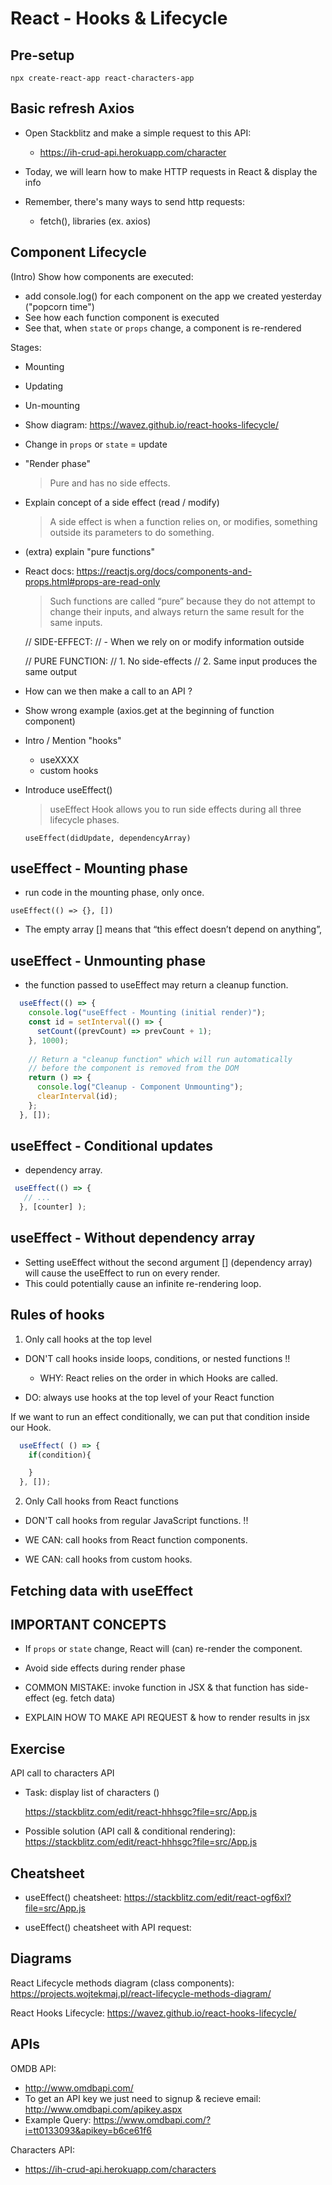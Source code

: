 

# React - Hooks & Lifecycle

<!-- 


Status: draft


@todo: 
- simplify theory (too many concepts for students)
- improve planning & examples

-->



## Pre-setup

`npx create-react-app react-characters-app`



## Basic refresh Axios

- Open Stackblitz and make a simple request to this API:
  - https://ih-crud-api.herokuapp.com/character

- Today, we will learn how to make HTTP requests in React & display the info

- Remember, there's many ways to send http requests:
  - fetch(), libraries (ex. axios)





## Component Lifecycle

<!-- students portal (highlighted)  -->


(Intro) Show how components are executed:
  - add console.log() for each component on the app we created yesterday ("popcorn time")
  - See how each function component is executed
  - See that, when `state` or `props` change, a component is re-rendered


Stages:
- Mounting
- Updating
- Un-mounting


- Show diagram: https://wavez.github.io/react-hooks-lifecycle/

- Change in `props` or `state` = update


- "Render phase"
  > Pure and has no side effects.

- Explain concept of a side effect (read / modify)
  > A side effect is when a function relies on, or modifies, something outside its parameters to do something.

- (extra) explain "pure functions"
- React docs: https://reactjs.org/docs/components-and-props.html#props-are-read-only
  > Such functions are called “pure” because they do not attempt to change their inputs, and always return the same result for the same inputs.


  // SIDE-EFFECT:
  // - When we rely on or modify information outside

  // PURE FUNCTION:
  // 1. No side-effects
  // 2. Same input produces the same output



- How can we then make a call to an API ?

- Show wrong example (axios.get at the beginning of function component)

- Intro / Mention "hooks"
  - useXXXX
  - custom hooks

- Introduce useEffect()

  > useEffect Hook allows you to run side effects during all three lifecycle phases.

  `useEffect(didUpdate, dependencyArray)`


## useEffect - Mounting phase

- run code in the mounting phase, only once.

`useEffect(() => {}, [])`

- The empty array [] means that “this effect doesn’t depend on anything”, 


## useEffect - Unmounting phase

- the function passed to useEffect may return a cleanup function.

```javascript
  useEffect(() => {
    console.log("useEffect - Mounting (initial render)");
    const id = setInterval(() => {
      setCount((prevCount) => prevCount + 1);
    }, 1000);
 
    // Return a "cleanup function" which will run automatically
    // before the component is removed from the DOM
    return () => {
      console.log("Cleanup - Component Unmounting");
      clearInterval(id);
    };
  }, []);
```




## useEffect - Conditional updates

- dependency array.

```javascript
 useEffect(() => {
   // ...
  }, [counter] ); 
```



## useEffect - Without dependency array

- Setting useEffect without the second argument [] (dependency array) will cause the useEffect to run on every render. 
- This could potentially cause an infinite re-rendering loop.



## Rules of hooks

1. Only call hooks at the top level

  - DON'T call hooks inside loops, conditions, or nested functions !!
    - WHY: React relies on the order in which Hooks are called.

  - DO: always use hooks at the top level of your React function

If we want to run an effect conditionally, we can put that condition inside our Hook.

  ```javascript
    useEffect( () => {
      if(condition){

      }
    }, []);
  ```

2. Only Call hooks from React functions

- DON'T call hooks from regular JavaScript functions. !!

- WE CAN: call hooks from React function components.
- WE CAN: call hooks from custom hooks.


## Fetching data with useEffect




## IMPORTANT CONCEPTS

- If `props` or `state` change, React will (can) re-render the component.

- Avoid side effects during render phase

- COMMON MISTAKE: invoke function in JSX & that function has side-effect (eg. fetch data)

- EXPLAIN HOW TO MAKE API REQUEST & how to render results in jsx 


## Exercise

API call to characters API
- Task: display list of characters () 
  <!-- @todo: this contains the solution -->
  https://stackblitz.com/edit/react-hhhsgc?file=src/App.js

- Possible solution (API call & conditional rendering):
  https://stackblitz.com/edit/react-hhhsgc?file=src/App.js



## Cheatsheet

- useEffect() cheatsheet:
https://stackblitz.com/edit/react-ogf6xl?file=src/App.js


- useEffect() cheatsheet with API request:
  <!-- @todo -->


## Diagrams

React Lifecycle methods diagram (class components):
https://projects.wojtekmaj.pl/react-lifecycle-methods-diagram/


<!-- 
  @todo: 
  - make an easier diagram  
  - Mounting: execute (get JSX) + DOM manipulation

-->

React Hooks Lifecycle:
https://wavez.github.io/react-hooks-lifecycle/



## APIs

OMDB API: 
- http://www.omdbapi.com/
- To get an API key we just need to signup & recieve email: http://www.omdbapi.com/apikey.aspx
- Example Query: https://www.omdbapi.com/?i=tt0133093&apikey=b6ce61f6


Characters API:
- https://ih-crud-api.herokuapp.com/characters
